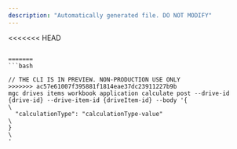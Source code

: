 ```yaml
---
description: "Automatically generated file. DO NOT MODIFY"
---
```


<<<<<<< HEAD
```cli

=======
```bash

// THE CLI IS IN PREVIEW. NON-PRODUCTION USE ONLY
>>>>>>> ac57e61007f395881f1814eae37dc23911227b9b
mgc drives items workbook application calculate post --drive-id {drive-id} --drive-item-id {driveItem-id} --body '{\
  "calculationType": "calculationType-value"\
}\
'

```